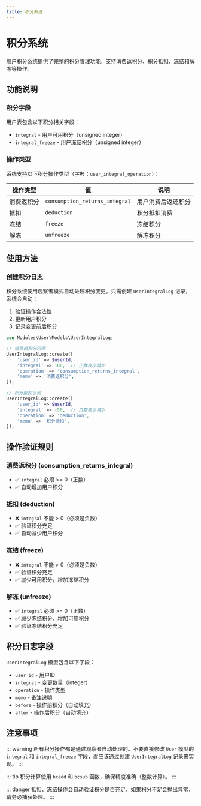 ```yaml
---
title: 积分系统
---
```


# 积分系统

用户积分系统提供了完整的积分管理功能，支持消费返积分、积分抵扣、冻结和解冻等操作。

## 功能说明

### 积分字段

用户表包含以下积分相关字段：
- `integral` - 用户可用积分（unsigned integer）
- `integral_freeze` - 用户冻结积分（unsigned integer）

### 操作类型

系统支持以下积分操作类型（字典：`user_integral_operation`）：

| 操作类型 | 值 | 说明 |
|---------|-----|------|
| 消费返积分 | `consumption_returns_integral` | 用户消费后返还积分 |
| 抵扣 | `deduction` | 积分抵扣消费 |
| 冻结 | `freeze` | 冻结积分 |
| 解冻 | `unfreeze` | 解冻积分 |

## 使用方法

### 创建积分日志

积分系统使用观察者模式自动处理积分变更。只需创建 `UserIntegralLog` 记录，系统会自动：

1. 验证操作合法性
2. 更新用户积分
3. 记录变更前后积分

```php
use Modules\User\Models\UserIntegralLog;

// 消费返积分示例
UserIntegralLog::create([
    'user_id' => $userId,
    'integral' => 100,  // 正数表示增加
    'operation' => 'consumption_returns_integral',
    'memo' => '消费返积分',
]);

// 积分抵扣示例
UserIntegralLog::create([
    'user_id' => $userId,
    'integral' => -50,  // 负数表示减少
    'operation' => 'deduction',
    'memo' => '积分抵扣',
]);
```

## 操作验证规则

### 消费返积分 (consumption_returns_integral)
- ✅ `integral` 必须 >= 0（正数）
- ✅ 自动增加用户积分

### 抵扣 (deduction)
- ❌ `integral` 不能 > 0（必须是负数）
- ✅ 验证积分充足
- ✅ 自动减少用户积分

### 冻结 (freeze)
- ❌ `integral` 不能 > 0（必须是负数）
- ✅ 验证积分充足
- ✅ 减少可用积分，增加冻结积分

### 解冻 (unfreeze)
- ✅ `integral` 必须 >= 0（正数）
- ✅ 减少冻结积分，增加可用积分
- ✅ 验证冻结积分充足

## 积分日志字段

`UserIntegralLog` 模型包含以下字段：

- `user_id` - 用户ID
- `integral` - 变更数量（integer）
- `operation` - 操作类型
- `memo` - 备注说明
- `before` - 操作前积分（自动填充）
- `after` - 操作后积分（自动填充）

## 注意事项

::: warning
所有积分操作都是通过观察者自动处理的。不要直接修改 `User` 模型的 `integral` 和 `integral_freeze` 字段，而应该通过创建 `UserIntegralLog` 记录来实现。
:::

::: tip
积分计算使用 `bcadd` 和 `bcsub` 函数，确保精度准确（整数计算）。
:::

::: danger
抵扣、冻结操作会自动验证积分是否充足，如果积分不足会抛出异常，请务必捕获处理。
:::
